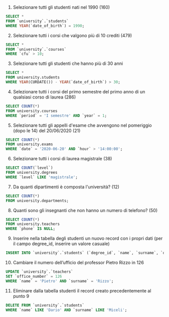 1. Selezionare tutti gli studenti nati nel 1990 (160)

```sql
SELECT *
FROM `university`.`students`
WHERE YEAR(`date_of_birth`) = 1990;

```

2. Selezionare tutti i corsi che valgono più di 10 crediti (479)

```sql
SELECT *
FROM `university`.`courses`
WHERE `cfu` > 10;

```

3. Selezionare tutti gli studenti che hanno più di 30 anni

```sql
SELECT *
FROM university.students
WHERE YEAR(CURDATE()) - YEAR(`date_of_birth`) > 30;

```

4. Selezionare tutti i corsi del primo semestre del primo anno di un qualsiasi corso di laurea (286)

```sql
SELECT COUNT(*)
FROM university.courses
WHERE `period` = 'I semestre' AND `year` = 1;

```

5. Selezionare tutti gli appelli d'esame che avvengono nel pomeriggio (dopo le 14) del 20/06/2020 (21)

```sql
SELECT COUNT(*)
FROM university.exams
WHERE `date` = '2020-06-20' AND `hour` > '14:00:00';

```

6. Selezionare tutti i corsi di laurea magistrale (38)

```sql
SELECT COUNT(`level`)
FROM university.degrees
WHERE `level` LIKE 'magistrale';

```

7. Da quanti dipartimenti è composta l'università? (12)

```sql
SELECT COUNT(*)
FROM university.departments;

```

8. Quanti sono gli insegnanti che non hanno un numero di telefono? (50)

```sql
SELECT COUNT(*)
FROM university.teachers
WHERE `phone` IS NULL;

```

9. Inserire nella tabella degli studenti un nuovo record con i propri dati (per il campo degree_id, inserire un valore casuale)

```sql
INSERT INTO `university`.`students` (`degree_id`, `name`, `surname`, `date_of_birth`, `fiscal_code`, `enrolment_date`, `registration_number`, `email`) VALUES ('5', 'Dario', 'Miceli', '2001-04-17', 'MCLDRA01D17G702M', '2021-09-15', '839543', 'dariomiceli01@gmail.com');

```

10. Cambiare il numero dell’ufficio del professor Pietro Rizzo in 126

```sql
UPDATE `university`.`teachers`
SET `office_number` = 126
WHERE `name` = 'Pietro' AND `surname` = 'Rizzo';

```

11. Eliminare dalla tabella studenti il record creato precedentemente al punto 9

```sql
DELETE FROM `university`.`students`
WHERE `name` LIKE 'Dario' AND `surname` LIKE 'Miceli';

```
